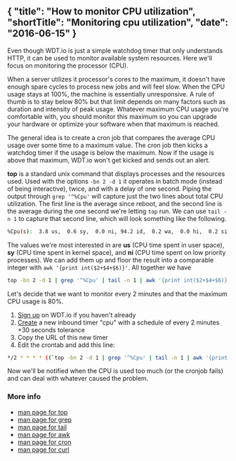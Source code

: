 {
  "title": "How to monitor CPU utilization",
  "shortTitle": "Monitoring cpu utilization",
  "date": "2016-06-15"
}
---
Even though WDT.io is just a simple watchdog timer that only understands HTTP, it can be used to monitor available system resources. Here we'll focus on monitoring the processor (CPU).

When a server utilizes it processor's cores to the maximum, it doesn't have enough spare cycles to process new jobs and will feel slow. When the CPU usage stays at 100%, the machine is essentially unresponsive. A rule of thumb is to stay below 80% but that limit depends on many factors such as duration and intensity of peak usage. Whatever maximum CPU usage you're comfortable with, you should monitor this maximum so you can upgrade your hardware or optimize your software when that maximum is reached.

The general idea is to create a cron job that compares the average CPU usage over some time to a maximum value. The cron job then kicks a watchdog timer if the usage is below the maximum. Now if the usage is above that maximum, WDT.io won't get kicked and sends out an alert.

**top** is a standard unix command that displays processes and the resources used. Used with the options `-bn 2 -d 1` it operates in batch mode (instead of being interactive), twice, and with a delay of one second. Piping the output through `grep '^%Cpu'` will capture just the two lines about total CPU utilization. The first line is the average since reboot, and the second line is the average during the one second we're letting `top` run. We can use `tail -n 1` to capture that second line, which will look something like the following.

```bash
%Cpu(s):  3.8 us,  0.6 sy,  0.0 ni, 94.2 id,  0.2 wa,  0.0 hi,  0.2 si,  1.0 st
```

The values we're most interested in are **us** (CPU time spent in user space), **sy** (CPU time spent in kernel space), and **ni** (CPU time spent on low priority processes). We can add them up and floor the result into a comparable integer with `awk '{print int($2+$4+$6)}'`. All together we have

```bash
top -bn 2 -d 1 | grep '^%Cpu' | tail -n 1 | awk '{print int($2+$4+$6)}'
```

Let's decide that we want to monitor every 2 minutes and that the maximum CPU usage is 80%. 

1. [Sign up](https://wdt.io/signup) on WDT.io if you haven't already
2. [Create](inbound_timer.html) a new inbound timer "cpu" with a schedule of every 2 minutes +30 seconds tolerance
3. Copy the URL of this new timer
4. Edit the crontab and add this line:

```bash
*/2 * * * * ((`top -bn 2 -d 1 | grep '^%Cpu' | tail -n 1 | awk '{print int($2+$4+$6)}'` < 80)) && curl -sm 30 <the URL from step 3>
```

Now we'll be notified when the CPU is used too much (or the cronjob fails) and can deal with whatever caused the problem.

### More info

- [man page for top](http://linux.die.net/man/1/top)
- [man page for grep](http://linux.die.net/man/1/grep)
- [man page for tail](http://linux.die.net/man/1/tail)
- [man page for awk](http://linux.die.net/man/1/awk)
- [man page for cron](http://linux.die.net/man/5/crontab)
- [man page for curl](http://linux.die.net/man/1/curl)
